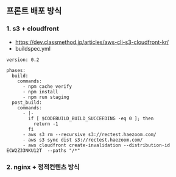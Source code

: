 ## 프론트 배포 방식 
### 1. s3 + cloudfront
- https://dev.classmethod.jp/articles/aws-cli-s3-cloudfront-kr/ <br/>
- buildspec.yml
```
version: 0.2

phases:
  build:
    commands:
      - npm cache verify
      - npm install
      - npm run staging
  post_build:
    commands:
      - |-
        if [ $CODEBUILD_BUILD_SUCCEEDING -eq 0 ]; then
          return -1
        fi
      - aws s3 rm --recursive s3://rectest.haezoom.com/
      - aws s3 sync dist s3://rectest.haezoom.com/ 
      - aws cloudfront create-invalidation --distribution-id ECW2Z33NKU12T  --paths "/*"

```
### 2. nginx + 정적컨텐츠 방식
